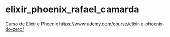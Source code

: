 # elixir_phoenix_rafael_camarda
Curso de Elixir e Phoenix https://www.udemy.com/course/elixir-e-phoenix-do-zero/
